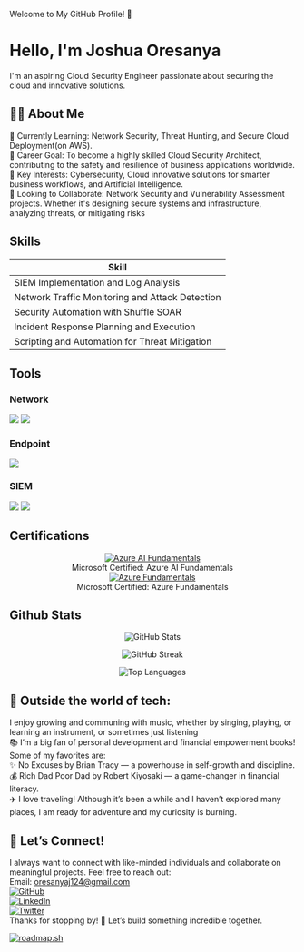 Welcome to My GitHub Profile! 👋
# Hello, I'm Joshua Oresanya

I'm an aspiring Cloud Security Engineer passionate about securing the cloud and innovative solutions.

## 👨‍💻 About Me
<div>
🌱 Currently Learning: Network Security, Threat Hunting, and Secure Cloud Deployment(on AWS).<br/>💼 Career Goal: To become a highly skilled Cloud Security Architect, contributing to the safety and resilience of business applications worldwide.<br/>🎯 Key Interests: Cybersecurity, Cloud innovative solutions for smarter business workflows, and Artificial Intelligence.<br/>🤝 Looking to Collaborate: Network Security and Vulnerability Assessment projects. Whether it's designing secure systems and infrastructure, analyzing threats, or mitigating risks
</div>

## Skills

| Skill                                         |
|-----------------------------------------------|
| SIEM Implementation and Log Analysis          
| Network Traffic Monitoring and Attack Detection 
| Security Automation with Shuffle SOAR         
| Incident Response Planning and Execution                       
| Scripting and Automation for Threat Mitigation 

## Tools

### Network
<div>
    <img src="https://img.shields.io/badge/-Wireshark-1679A7?&style=for-the-badge&logo=Wireshark&logoColor=white" />
    <img src="https://img.shields.io/badge/-Suricata-EF3B2D?&style=for-the-badge&logo=Suricata&logoColor=white" />
</div>

### Endpoint
<div>
    <img src="https://img.shields.io/badge/-Microsoft_Defender_for_Endpoint-00A4EF?&style=for-the-badge&logo=Microsoft&logoColor=white" />
</div>

### SIEM

<div>
    <img src="https://img.shields.io/badge/-Microsoft_Sentinel-0078D4?&style=for-the-badge&logo=Microsoft&logoColor=white" />
    <img src="https://img.shields.io/badge/-Splunk-000000?&style=for-the-badge&logo=Splunk&logoColor=white" />
</div>

## Certifications

<div>
<p align="center">
  <a href="https://learn.microsoft.com/api/credentials/share/en-us/JoshuaOresanya-9145/23DBBD475FA9B88A?sharingId=73AF01FAD4EB0B5F" target="_blank">
    <img src="https://github.com/momo1231-for/cert/blob/main/Screenshot%202025-06-27%20010245.png" alt="Azure AI Fundamentals" />
  </a>
  <br/>Microsoft Certified: Azure AI Fundamentals<br/>

  <a href="https://learn.microsoft.com/api/credentials/share/en-us/JoshuaOresanya-9145/4F1A22F641883A70?sharingId=73AF01FAD4EB0B5F" target="_blank">
    <img src="https://github.com/momo1231-for/cert/blob/main/Screenshot%202025-06-27%20010245.png" alt="Azure Fundamentals" />
  </a>
  <br/>Microsoft Certified: Azure Fundamentals
</p>

</div>

 ## Github Stats
<!-- GitHub Stats -->
<p align="center">
  <img src="https://github-readme-stats.vercel.app/api?username=momo1231-for&show_icons=true&theme=radical&hide=issues&rank_icon=percentile" alt="GitHub Stats" />
</p>

<!-- Contribution Streak -->
<p align="center">
  <img src="https://streak-stats.demolab.com?user=momo1231-for&theme=radical" alt="GitHub Streak" />
</p>

<!-- Most Used Languages -->
<p align="center">
  <img src="https://github-readme-stats.vercel.app/api/top-langs/?username=momo1231-for&layout=compact&theme=radical" alt="Top Languages" />  

<!-- Optional Trophy Section -->
<!--
<p align="center">
  <img src="https://github-profile-trophy.vercel.app/?username=momo1231-for&theme=radical" alt="GitHub Trophies" />
</p>
-->

<!-- Footer or bio (optional) -->


## 🚀 Outside the world of tech:
I enjoy growing and communing with music, whether by singing, playing, or learning an instrument, or sometimes just listening<br/>📚 I’m a big fan of personal development and financial empowerment books! Some of my favorites are:<br/>✨ No Excuses by Brian Tracy — a powerhouse in self-growth and discipline.<br/>💰 Rich Dad Poor Dad by Robert Kiyosaki — a game-changer in financial literacy.<br/>✈️ I love traveling! Although it’s been a while and I haven’t explored many places, I am ready for adventure and my curiosity is burning.

## 🤝 Let’s Connect!
I always want to connect with like-minded individuals and collaborate on meaningful projects. Feel free to reach out:<br/>Email: oresanyaj124@gmail.com<br/>
[![GitHub](https://img.shields.io/badge/GitHub-%23121011.svg?style=plastic&logo=github&logoColor=white)](https://github.com/momo1231-for)<br/>[![LinkedIn](https://img.shields.io/badge/LinkedIn-%230077B5.svg?logo=linkedin&logoColor=white)](www.linkedin.com/in/joshua-oresanya-1aa1a8360)<br/> [![Twitter](https://img.shields.io/badge/Twitter-%231DA1F2.svg?logo=Twitter&logoColor=white)](https://x.com/Youryoungers)<br/>Thanks for stopping by! 🚀 Let’s build something incredible together.
<!--Roadmap.sh sction -->

[![roadmap.sh](https://roadmap.sh/card/tall/685c8fd5692da1a94ed0fee1?variant=dark&roadmaps=linux%2Cai-red-teaming%2Caws%2Ccyber-security)](https://roadmap.sh) 
<!---
momo1231-for/momo1231-for is a ✨ special ✨ repository because its `README.md` (this file) appears on your GitHub profile.
You can click the Preview link to take a look at your changes.
--->
